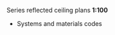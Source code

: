 <span class="transform-to-uppercase">Series reflected ceiling plans **1:100**</span>

- Systems and materials codes
